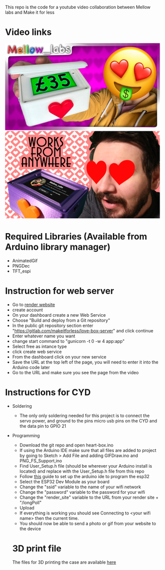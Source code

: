 This repo is the code for a youtube video collaboration between Mellow labs and Make it for less
# Video links
[![Mellow video](images/mellow%20thumbnail.jpg)](https://youtu.be/H-ASTThyACs?si=M-ha3bR2ZG4uutzs) [![Make it for less](images/makeIt%20thumbnail.png)](https://youtu.be/XPEIRgjqhrA)

# Required Libraries (Available from Arduino library manager)
- AnimatedGif
- PNGDec
- TFT_espi

# Instruction for web server
- Go to [render website](https://render.com/)
- create account
- On your dashboard create a new Web Service
- Choose "Build and deploy from a Git repository"
- In the public git repository section enter "https://gitlab.com/makeitforless/love-box-server" and click continue
- Enter whatever name you want
- change start command to "gunicorn -t 0 -w 4 app:app"
- Select free as intance type
- click create web service
- From the dashboard click on your new service
- Save the URL at the top left of the page, you will need to enter it into the Arduino code later
- Go to the URL and make sure you see the page from the video

# Instructions for CYD
- Soldering
    - The only only soldering needed for this project is to connect the servo power, and ground to the pins micro usb pins on the CYD and the data pin to GPIO 21
- Programming
    - Download the git repo and open heart-box.ino
    - If using the Arduino IDE make sure that all files are added to project by going to Sketch > Add File and adding GIFDraw.ino and PNG_FS_Support,ino
    - Find User_Setup.h file (should be wherever your Arduino install is located) and replace with the User_Setup.h file from this repo 
    - Follow [this](https://randomnerdtutorials.com/installing-the-esp32-board-in-arduino-ide-windows-instructions/) guide to set up the arduino ide to program the esp32
    - Select the ESP32 Dev Module as your board
    - Change the "ssid" variable to the name of your wifi network
    - Change the "password" variable to the password for your wifi
    - Change the "render_site" variable to the URL from your render site + "/longPoll"
    - Upload
    - If everything is working you should see Connecting to \<your wifi name\> then the current time.
    - You should now be able to send a photo or gif from your website to the device

    # 3D print file
    The files for 3D printing the case are available [here](https://www.printables.com/@Mellow)


